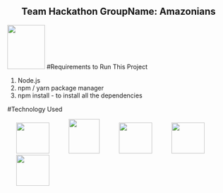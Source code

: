 <p align="center">
  <h2 align="center">Team Hackathon GroupName: Amazonians</h2>
</p>

<img src="http://i65.tinypic.com/1534nee.jpg" height="100" width="85">
#Requirements to Run This Project

1. Node.js
2. npm / yarn package manager
3. npm install - to install all the dependencies

#Technology Used

<img src="http://i66.tinypic.com/2008av7.png" height="70" width="75" hspace="20" > <img src="http://i68.tinypic.com/2yl74n4.png" height="78" width="70" hspace="20"> <img src="http://i68.tinypic.com/2djug7o.png" height="70" width="75" hspace="20"> <img src="http://i64.tinypic.com/xqm93q.png" height="70" width="75" hspace="20"> <img src="http://i66.tinypic.com/2vkaqe9.png" height="70" width="75" hspace="20">


